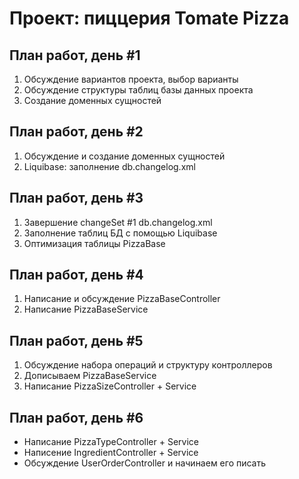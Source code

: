 Проект: пиццерия Tomate Pizza
=============================

## План работ, день #1

1. Обсуждение вариантов проекта, выбор варианты
2. Обсуждение структуры таблиц базы данных проекта
3. Создание доменных сущностей

## План работ, день #2

1. Обсуждение и создание доменных сущностей
2. Liquibase: заполнение db.changelog.xml

## План работ, день #3

1. Завершение changeSet #1 db.changelog.xml
2. Заполнение таблиц БД с помощью Liquibase
3. Оптимизация таблицы PizzaBase

## План работ, день #4

1. Написание и обсуждение PizzaBaseController
2. Написание PizzaBaseService

## План работ, день #5

1. Обсуждение набора операций и структуру контроллеров
2. Дописываем PizzaBaseService
3. Написание PizzaSizeController + Service

## План работ, день #6

- Написание PizzaTypeController + Service
- Написение IngredientController + Service
- Обсуждение UserOrderController и начинаем его писать
